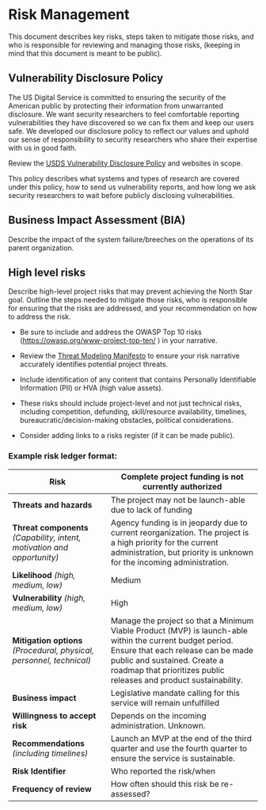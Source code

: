 # Risk Management

This document describes key risks, steps taken to mitigate those risks, and who is responsible for reviewing and managing those risks, (keeping in mind that this document is meant to be public).


## Vulnerability Disclosure Policy

The US Digital Service is committed to ensuring the security of the American public by protecting their information from unwarranted disclosure. We want security researchers to feel comfortable reporting vulnerabilities they have discovered so we can fix them and keep our users safe. We developed our disclosure policy to reflect our values and uphold our sense of responsibility to security researchers who share their expertise with us in good faith.

<!--- *Submit a vulnerability:* Vulnerability reports can be submitted through [Bugcrowd](https://bugcrowd.com/cms-vdp). Reports may be submitted anonymously. If you share contact information, we will acknowledge receipt of your report within 3 business days. -->

Review the [USDS Vulnerability Disclosure Policy](https://www.usds.gov/vulnerability-disclosure-policy) and websites in scope.

This policy describes what systems and types of research are covered under this policy, how to send us vulnerability reports, and how long we ask security
researchers to wait before publicly disclosing vulnerabilities.



## **Business Impact Assessment (BIA)**

Describe the impact of the system failure/breeches on the operations of its parent organization.



## **High level risks**

Describe high-level project risks that may prevent achieving the North Star goal. Outline the steps needed to mitigate those risks, who is responsible for ensuring that the risks are addressed, and your recommendation on how to address the risk. 

- Be sure to include and address the OWASP Top 10 risks (https://owasp.org/www-project-top-ten/ ) in your narrative.

- Review the [Threat Modeling Manifesto](https://www.threatmodelingmanifesto.org/) to ensure your risk narrative accurately identifies potential project threats.

- Include identification of any content that contains Personally Identifiable Information (PII) or HVA (high value assets).

- These risks should include project-level and not just technical risks, including competition, defunding, skill/resource availability, timelines, bureaucratic/decision-making obstacles, political considerations.

- Consider adding links to a risks register (if it can be made public).

  

### **Example risk ledger format:**


| **Risk**                                                     | **Complete project funding is not currently authorized**     |
| ------------------------------------------------------------ | ------------------------------------------------------------ |
| **Threats and hazards**                                      | The project may not be launch-able due to lack of funding    |
| **Threat components** *(Capability, intent, motivation and opportunity)* | Agency funding is in jeopardy due to current reorganization. The project is a high priority for the current administration, but priority is unknown for the incoming administration. |
| **Likelihood** *(high, medium, low)*                         | Medium                                                       |
| **Vulnerability** *(high, medium, low)*                      | High                                                         |
| **Mitigation options** *(Procedural, physical, personnel, technical)* | Manage the project so that a Minimum Viable Product (MVP) is launch-able within the current budget period. Ensure that each release can be made public and sustained. Create a roadmap that prioritizes public releases and product sustainability. |
| **Business impact**                                          | Legislative mandate calling for this service will remain unfulfilled |
| **Willingness to accept risk**                               | Depends on the incoming administration. Unknown.             |
| **Recommendations** *(including timelines)*                  | Launch an MVP at the end of the third quarter and use the fourth quarter to ensure the service is sustainable. |
| **Risk Identifier**                                          | Who reported the risk/when                                   |
| **Frequency of review**                                      | How often should this risk be re-assessed?                   |
